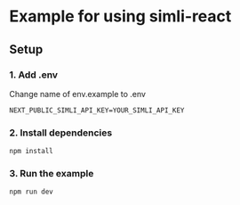 # Example for using simli-react

## Setup

### 1. Add .env 

Change name of env.example to .env 
```
NEXT_PUBLIC_SIMLI_API_KEY=YOUR_SIMLI_API_KEY
```

### 2. Install dependencies

```
npm install
```

### 3. Run the example

```
npm run dev
```